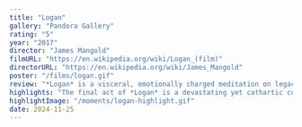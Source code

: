 ```yaml
---
title: "Logan"
gallery: "Pandora Gallery"
rating: "5"
year: "2017"
director: "James Mangold"
filmURL: "https://en.wikipedia.org/wiki/Logan_(film)"
directorURL: "https://en.wikipedia.org/wiki/James_Mangold"
poster: "/films/logan.gif"
review: "*Logan* is a visceral, emotionally charged meditation on legacy, mortality, and redeption, set against the backdrop of a world that has seemingly left heroes behind. Stripped of the grandiosity of traditional superhero tales, *Logan* embraces raw human vulnerability, presenting an aging Wolverine grappling with his own decline while protecting a young mutant, Laura, from sinister forces. The film delves into questions of identity and responsibility — juxtaposing the brutality of humanity’s actions with the enduring power of hope, connection, and sacrifice — themes that echo throughout the entire *X-Men* franchise."
highlights: "The final act of *Logan* is a devastating yet cathartic culmination of its themes. Logan’s sacrifice to save Laura is not just a physical act but a moment of redemption, as he confronts his legacy and chooses to pass on hope to a new generation. This mirrors the intergenerational struggles seen in *The Last Of Us*, where the journey is as much about finding purpose as it is about survival. The film strips away distractions to focus on the humanity of its characters, becoming a reflection on the cost of redemption and the legacies we leave behind."
highlightImage: "/moments/logan-highlight.gif"
date: 2024-11-25
---
```


